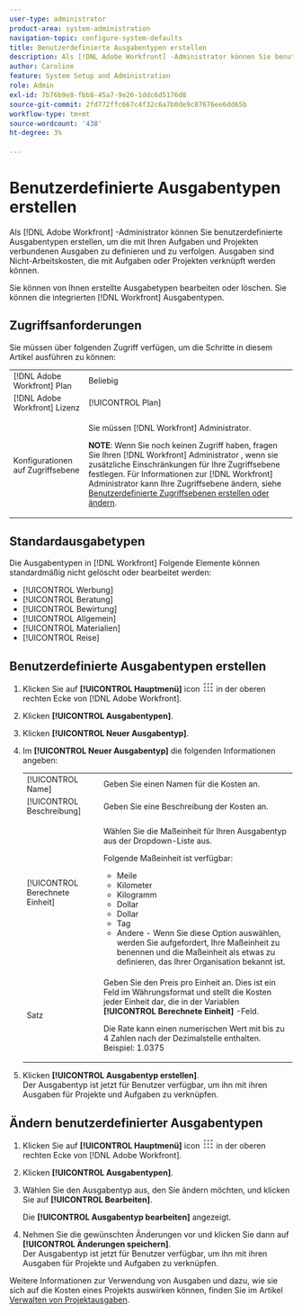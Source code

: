 ```yaml
---
user-type: administrator
product-area: system-administration
navigation-topic: configure-system-defaults
title: Benutzerdefinierte Ausgabentypen erstellen
description: Als [!DNL Adobe Workfront] -Administrator können Sie benutzerdefinierte Ausgabentypen erstellen, um die mit Ihren Aufgaben und Projekten verbundenen Ausgaben zu definieren und zu verfolgen. Ausgaben sind Nicht-Arbeitskosten, die mit Aufgaben oder Projekten verknüpft werden können.
author: Caroline
feature: System Setup and Administration
role: Admin
exl-id: 7b76b9e8-fbb8-45a7-9e26-1ddc6d5176d8
source-git-commit: 2fd772ffc667c4f32c6a7b0de9c87676ee6dd65b
workflow-type: tm+mt
source-wordcount: '438'
ht-degree: 3%

---
```


# Benutzerdefinierte Ausgabentypen erstellen

<!--**DON'T DELETE, DRAFT OR HIDE THIS ARTICLE. IT IS LINKED TO THE PRODUCT THROUGH THE CONTEXT SENSITIVE HELP LINKS.-->

Als [!DNL Adobe Workfront] -Administrator können Sie benutzerdefinierte Ausgabentypen erstellen, um die mit Ihren Aufgaben und Projekten verbundenen Ausgaben zu definieren und zu verfolgen. Ausgaben sind Nicht-Arbeitskosten, die mit Aufgaben oder Projekten verknüpft werden können.

Sie können von Ihnen erstellte Ausgabetypen bearbeiten oder löschen. Sie können die integrierten [!DNL Workfront] Ausgabentypen.

## Zugriffsanforderungen

Sie müssen über folgenden Zugriff verfügen, um die Schritte in diesem Artikel ausführen zu können:

<table style="table-layout:auto"> 
 <col> 
 <col> 
 <tbody> 
  <tr> 
   <td role="rowheader">[!DNL Adobe Workfront] Plan</td> 
   <td>Beliebig</td> 
  </tr> 
  <tr> 
   <td role="rowheader">[!DNL Adobe Workfront] Lizenz</td> 
   <td>[!UICONTROL Plan]</td> 
  </tr> 
  <tr> 
   <td role="rowheader">Konfigurationen auf Zugriffsebene</td> 
   <td> <p>Sie müssen [!DNL Workfront] Administrator.</p> <p><b>NOTE</b>: Wenn Sie noch keinen Zugriff haben, fragen Sie Ihren [!DNL Workfront] Administrator , wenn sie zusätzliche Einschränkungen für Ihre Zugriffsebene festlegen. Für Informationen zur [!DNL Workfront] Administrator kann Ihre Zugriffsebene ändern, siehe <a href="../../../administration-and-setup/add-users/configure-and-grant-access/create-modify-access-levels.md" class="MCXref xref">Benutzerdefinierte Zugriffsebenen erstellen oder ändern</a>.</p> </td> 
  </tr> 
 </tbody> 
</table>

## Standardausgabetypen

Die Ausgabentypen in [!DNL Workfront] Folgende Elemente können standardmäßig nicht gelöscht oder bearbeitet werden:

* [!UICONTROL Werbung]
* [!UICONTROL Beratung]
* [!UICONTROL Bewirtung]
* [!UICONTROL Allgemein]
* [!UICONTROL Materialien]
* [!UICONTROL Reise]

## Benutzerdefinierte Ausgabentypen erstellen

1. Klicken Sie auf **[!UICONTROL Hauptmenü]** icon ![](assets/main-menu-icon.png) in der oberen rechten Ecke von [!DNL Adobe Workfront].
1. Klicken **[!UICONTROL Ausgabentypen]**.
1. Klicken **[!UICONTROL Neuer Ausgabentyp]**.
1. Im **[!UICONTROL Neuer Ausgabentyp]** die folgenden Informationen angeben:

   <table style="table-layout:auto"> 
    <col> 
    <col> 
    <tbody> 
     <tr> 
      <td role="rowheader">[!UICONTROL Name]</td> 
      <td>Geben Sie einen Namen für die Kosten an.</td> 
     </tr> 
     <tr> 
      <td role="rowheader">[!UICONTROL Beschreibung]</td> 
      <td>Geben Sie eine Beschreibung der Kosten an.</td> 
     </tr> 
     <tr> 
      <td role="rowheader">[!UICONTROL Berechnete Einheit]</td> 
      <td> <p>Wählen Sie die Maßeinheit für Ihren Ausgabentyp aus der Dropdown-Liste aus.</p> <p>Folgende Maßeinheit ist verfügbar:</p> 
       <ul> 
        <li>Meile</li> 
        <li>Kilometer</li> 
        <li>Kilogramm</li> 
        <li>Dollar</li> 
        <li>Dollar</li> 
        <li>Tag</li> 
        <li>Andere - Wenn Sie diese Option auswählen, werden Sie aufgefordert, Ihre Maßeinheit zu benennen und die Maßeinheit als etwas zu definieren, das Ihrer Organisation bekannt ist.</li> 
       </ul> </td> 
     </tr> 
     <tr> 
      <td role="rowheader">Satz</td> 
      <td> <p>Geben Sie den Preis pro Einheit an. Dies ist ein Feld im Währungsformat und stellt die Kosten jeder Einheit dar, die in der Variablen <strong>[!UICONTROL Berechnete Einheit]</strong> -Feld. </p> <p>Die Rate kann einen numerischen Wert mit bis zu 4 Zahlen nach der Dezimalstelle enthalten. Beispiel: 1.0375</p> </td> 
     </tr> 
    </tbody> 
   </table>

1. Klicken **[!UICONTROL Ausgabentyp erstellen]**.\
   Der Ausgabentyp ist jetzt für Benutzer verfügbar, um ihn mit ihren Ausgaben für Projekte und Aufgaben zu verknüpfen.

## Ändern benutzerdefinierter Ausgabentypen

1. Klicken Sie auf **[!UICONTROL Hauptmenü]** icon ![](assets/main-menu-icon.png) in der oberen rechten Ecke von [!DNL Adobe Workfront].
1. Klicken **[!UICONTROL Ausgabentypen]**.
1. Wählen Sie den Ausgabentyp aus, den Sie ändern möchten, und klicken Sie auf **[!UICONTROL Bearbeiten]**.

   Die **[!UICONTROL Ausgabentyp bearbeiten]** angezeigt.

1. Nehmen Sie die gewünschten Änderungen vor und klicken Sie dann auf **[!UICONTROL Änderungen speichern]**.\
   Der Ausgabentyp ist jetzt für Benutzer verfügbar, um ihn mit ihren Ausgaben für Projekte und Aufgaben zu verknüpfen.

Weitere Informationen zur Verwendung von Ausgaben und dazu, wie sie sich auf die Kosten eines Projekts auswirken können, finden Sie im Artikel [Verwalten von Projektausgaben](../../../manage-work/projects/project-finances/manage-project-expenses.md).
